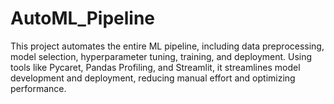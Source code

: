 # AutoML_Pipeline
This project automates the entire ML pipeline, including data preprocessing, model selection, hyperparameter tuning, training, and deployment. Using tools like Pycaret, Pandas Profiling, and Streamlit, it streamlines model development and deployment, reducing manual effort and optimizing performance.
